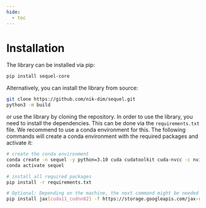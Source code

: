 ```yaml
---
hide:
  - toc
---
```


# Installation


The library can be installed via pip:
```bash
pip install sequel-core
```

Alternatively, you can install the library from source:
```bash
git clone https://github.com/nik-dim/sequel.git
python3 -m build
```

or use the library by cloning the repository. In order to use the library, you need to install the dependencies. This can be done via the `requirements.txt` file. We recommend to use a conda environment for this. The following commands will create a conda environment with the required packages and activate it:
```bash
# create the conda environment
conda create -n sequel -y python=3.10 cuda cudatoolkit cuda-nvcc -c nvidia -c anaconda
conda activate sequel 

# install all required packages
pip install -r requirements.txt

# Optional: Depending on the machine, the next command might be needed to enable CUDA support for GPUs
pip install jax[cuda11_cudnn82] -f https://storage.googleapis.com/jax-releases/jax_cuda_releases.html
```